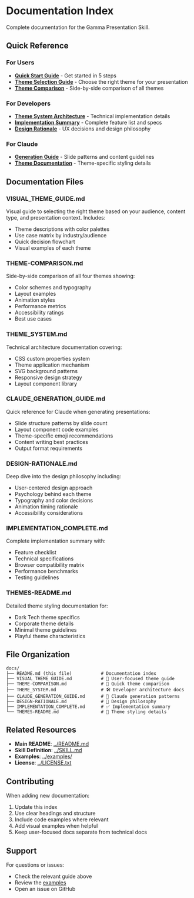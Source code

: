 # Documentation Index

Complete documentation for the Gamma Presentation Skill.

## Quick Reference

### For Users
- **[Quick Start Guide](../README.md#quick-start)** - Get started in 5 steps
- **[Theme Selection Guide](VISUAL_THEME_GUIDE.md)** - Choose the right theme for your presentation
- **[Theme Comparison](THEME-COMPARISON.md)** - Side-by-side comparison of all themes

### For Developers
- **[Theme System Architecture](THEME_SYSTEM.md)** - Technical implementation details
- **[Implementation Summary](IMPLEMENTATION_COMPLETE.md)** - Complete feature list and specs
- **[Design Rationale](DESIGN-RATIONALE.md)** - UX decisions and design philosophy

### For Claude
- **[Generation Guide](CLAUDE_GENERATION_GUIDE.md)** - Slide patterns and content guidelines
- **[Theme Documentation](THEMES-README.md)** - Theme-specific styling details

## Documentation Files

### VISUAL_THEME_GUIDE.md
Visual guide to selecting the right theme based on your audience, content type, and presentation context. Includes:
- Theme descriptions with color palettes
- Use case matrix by industry/audience
- Quick decision flowchart
- Visual examples of each theme

### THEME-COMPARISON.md
Side-by-side comparison of all four themes showing:
- Color schemes and typography
- Layout examples
- Animation styles
- Performance metrics
- Accessibility ratings
- Best use cases

### THEME_SYSTEM.md
Technical architecture documentation covering:
- CSS custom properties system
- Theme application mechanism
- SVG background patterns
- Responsive design strategy
- Layout component library

### CLAUDE_GENERATION_GUIDE.md
Quick reference for Claude when generating presentations:
- Slide structure patterns by slide count
- Layout component code examples
- Theme-specific emoji recommendations
- Content writing best practices
- Output format requirements

### DESIGN-RATIONALE.md
Deep dive into the design philosophy including:
- User-centered design approach
- Psychology behind each theme
- Typography and color decisions
- Animation timing rationale
- Accessibility considerations

### IMPLEMENTATION_COMPLETE.md
Complete implementation summary with:
- Feature checklist
- Technical specifications
- Browser compatibility matrix
- Performance benchmarks
- Testing guidelines

### THEMES-README.md
Detailed theme styling documentation for:
- Dark Tech theme specifics
- Corporate theme details
- Minimal theme guidelines
- Playful theme characteristics

## File Organization

```
docs/
├── README.md (this file)           # Documentation index
├── VISUAL_THEME_GUIDE.md           # 👤 User-focused theme guide
├── THEME-COMPARISON.md             # 👤 Quick theme comparison
├── THEME_SYSTEM.md                 # 🛠️ Developer architecture docs
├── CLAUDE_GENERATION_GUIDE.md      # 🤖 Claude generation patterns
├── DESIGN-RATIONALE.md             # 📐 Design philosophy
├── IMPLEMENTATION_COMPLETE.md      # ✅ Implementation summary
└── THEMES-README.md                # 🎨 Theme styling details
```

## Related Resources

- **Main README**: [../README.md](../README.md)
- **Skill Definition**: [../SKILL.md](../SKILL.md)
- **Examples**: [../examples/](../examples/)
- **License**: [../LICENSE.txt](../LICENSE.txt)

## Contributing

When adding new documentation:
1. Update this index
2. Use clear headings and structure
3. Include code examples where relevant
4. Add visual examples when helpful
5. Keep user-focused docs separate from technical docs

## Support

For questions or issues:
- Check the relevant guide above
- Review the [examples](../examples/)
- Open an issue on GitHub
